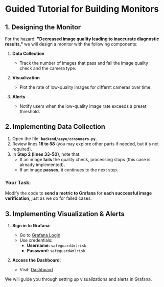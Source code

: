 # **Guided Tutorial for Building Monitors**

## **1. Designing the Monitor**

For the hazard: **"Decreased image quality leading to inaccurate diagnostic results,"** we will design a monitor with the following components:

1. **Data Collection**  
   - Track the number of images that pass and fail the image quality check and the camera type.

2. **Visualization**  
   - Plot the rate of low-quality images for differnt cameras over time.

3. **Alerts**  
   - Notify users when the low-quality image rate exceeds a preset threshold.

## **2. Implementing Data Collection**

1. Open the file: **`backend/aeye/consumers.py`**.  
2. Review lines **18 to 58** (you may explore other parts if needed, but it's not required).  
3. In **Step 2 (lines 33-50)**, note that:  
   - If an image **fails** the quality check, processing stops (this case is already implemented).  
   - If an image **passes**, it continues to the next step.  

### **Your Task:**

Modify the code to **send a metric to Grafana** for **each successful image verification**, just as we do for failed cases.

## **3. Implementing Visualization & Alerts**

1. **Sign in to Grafana**:  
   - Go to [Grafana Login](https://grafana.com/auth/sign-in/)  
   - Use credentials:  
     - **Username:** `safeguard4mlrisk`  
     - **Password:** `safeguard4mlrisk`  

2. **Access the Dashboard**:  
   - Visit: [Dashboard](https://hyn0027.grafana.net/)  

We will guide you through setting up visualizations and alerts in Grafana.
